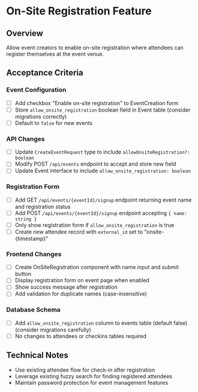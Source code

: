 # On-Site Registration Feature

## Overview
Allow event creators to enable on-site registration where attendees can register themselves at the event venue.

## Acceptance Criteria

### Event Configuration
- [ ] Add checkbox "Enable on-site registration" to EventCreation form
- [ ] Store `allow_onsite_registration` boolean field in Event table (consider migrations correctly)
- [ ] Default to `false` for new events

### API Changes
- [ ] Update `CreateEventRequest` type to include `allowOnsiteRegistration?: boolean`
- [ ] Modify POST `/api/events` endpoint to accept and store new field
- [ ] Update Event interface to include `allow_onsite_registration: boolean`

### Registration Form
- [ ] Add GET `/api/events/{eventId}/signup` endpoint returning event name and registration status
- [ ] Add POST `/api/events/{eventId}/signup` endpoint accepting `{ name: string }`
- [ ] Only show registration form if `allow_onsite_registration` is true
- [ ] Create new attendee record with `external_id` set to "onsite-{timestamp}"

### Frontend Changes
- [ ] Create OnSiteRegistration component with name input and submit button
- [ ] Display registration form on event page when enabled
- [ ] Show success message after registration
- [ ] Add validation for duplicate names (case-insensitive)

### Database Schema
- [ ] Add `allow_onsite_registration` column to events table (default false) (consider migrations carefully)
- [ ] No changes to attendees or checkins tables required

## Technical Notes
- Use existing attendee flow for check-in after registration
- Leverage existing fuzzy search for finding registered attendees
- Maintain password protection for event management features

